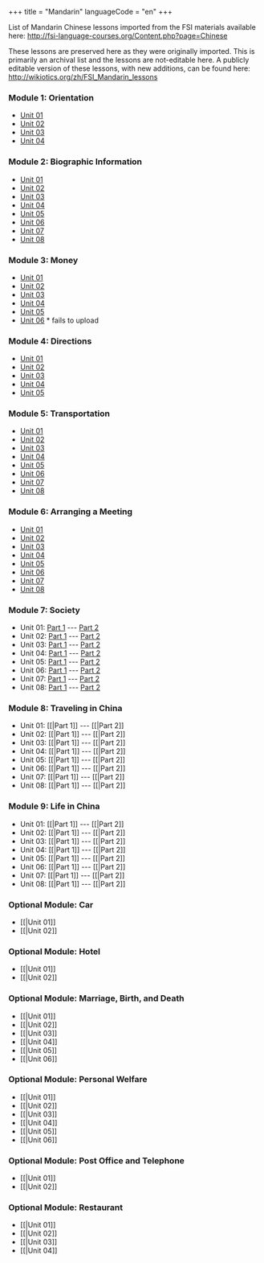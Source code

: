 +++
title = "Mandarin"
languageCode = "en"
+++

List of Mandarin Chinese lessons imported from the FSI materials
available here:
<http://fsi-language-courses.org/Content.php?page=Chinese>

These lessons are preserved here as they were originally imported. This
is primarily an archival list and the lessons are not-editable here. A
publicly editable version of these lessons, with new additions, can be
found here: <http://wikiotics.org/zh/FSI_Mandarin_lessons>

### Module 1: Orientation

  - [Unit
    01](/group/fsi-import/FSI-Mandarin-Module1-Orientation-Unit1-Tape1C-1)
  - [Unit
    02](/group/fsi-import/FSI-Mandarin-Module1-Orientation-Unit1-Tape2C-1)
  - [Unit
    03](/group/fsi-import/FSI-Mandarin-Module1-Orientation-Unit1-Tape3C-1)
  - [Unit
    04](/group/fsi-import/FSI-Mandarin-Module1-Orientation-Unit1-Tape4C-1)

### Module 2: Biographic Information

  - [Unit
    01](/group/fsi-import/FSI-Mandarin-Module2-BiographicInformation-Unit1-Tape1C-1)
  - [Unit
    02](/group/fsi-import/FSI-Mandarin-Module2-BiographicInformation-Unit2-Tape2C-1)
  - [Unit
    03](/group/fsi-import/FSI-Mandarin-Module2-BiographicInformation-Unit3-Tape3C-1)
  - [Unit
    04](/group/fsi-import/FSI-Mandarin-Module2-BiographicInformation-Unit4-Tape4C-1)
  - [Unit
    05](/group/fsi-import/FSI-Mandarin-Module2-BiographicInformation-Unit5-Tape5C-1)
  - [Unit
    06](/group/fsi-import/FSI-Mandarin-Module2-BiographicInformation-Unit6-Tape6C-1)
  - [Unit
    07](/group/fsi-import/FSI-Mandarin-Module2-BiographicInformation-Unit7-Tape7C-1)
  - [Unit
    08](/group/fsi-import/FSI-Mandarin-Module2-BiographicInformation-Unit8-Tape8C-1)

### Module 3: Money

  - [Unit
    01](/group/fsi-import/FSI-Mandarin-Module3-Money-Unit1-Tape1C-1)
  - [Unit
    02](/group/fsi-import/FSI-Mandarin-Module3-Money-Unit2-Tape2C-1)
  - [Unit
    03](/group/fsi-import/FSI-Mandarin-Module3-Money-Unit3-Tape3C-1)
  - [Unit
    04](/group/fsi-import/FSI-Mandarin-Module3-Money-Unit4-Tape4C-1)
  - [Unit
    05](/group/fsi-import/FSI-Mandarin-Module3-Money-Unit5-Tape5C-1)
  - [Unit
    06](/group/fsi-import/FSI-Mandarin-Module3-Money-Unit6-Tape6C-1) \*
    fails to upload

### Module 4: Directions

  - [Unit
    01](/group/fsi-import/FSI-Mandarin-Module4-Directions--Unit1-Tape1C-1)
  - [Unit
    02](/group/fsi-import/FSI-Mandarin-Module4-Directions-Unit2-Tape2C-1)
  - [Unit
    03](/group/fsi-import/FSI-Mandarin-Module4-Directions-Unit3-Tape3C-1)
  - [Unit
    04](/group/fsi-import/FSI-Mandarin-Module4-Directions-Unit4-Tape4C-1)
  - [Unit
    05](/group/fsi-import/FSI-Mandarin-Module4-Directions-Unit5-Tape5C-1)

### Module 5: Transportation

  - [Unit
    01](/group/fsi-import/FSI-Mandarin-Module5-Transportation-Unit1-Tape1C-1)
  - [Unit
    02](/group/fsi-import/FSI-Mandarin-Module5-Transportation-Unit2-Tape2C-1)
  - [Unit
    03](/group/fsi-import/FSI-Mandarin-Module5-Transportation-Unit3-Tape3C-1)
  - [Unit
    04](/group/fsi-import/FSI-Mandarin-Module5-Transportation-Unit4-Tape4C-1)
  - [Unit
    05](/group/fsi-import/FSI-Mandarin-Module5-Transportation-Unit5-Tape5C-1)
  - [Unit
    06](/group/fsi-import/FSI-Mandarin-Module5-Transportation-Unit6-Tape6C-1)
  - [Unit
    07](/group/fsi-import/FSI-Mandarin-Module5-Transportation-Unit7-Tape7C-1)
  - [Unit
    08](/group/fsi-import/FSI-Mandarin-Module5-Transportation-Unit8-Tape8C-1)

### Module 6: Arranging a Meeting

  - [Unit
    01](/group/fsi-import/FSI-Mandarin-Module6-Arranging_a_Meeting-Unit1-Tape1C-1)
  - [Unit
    02](/group/fsi-import/FSI-Mandarin-Module6-Arranging_a_Meeting-Unit2-Tape2C-1)
  - [Unit
    03](/group/fsi-import/FSI-Mandarin-Module6-Arranging_a_Meeting-Unit3-Tape3C-1)
  - [Unit
    04](/group/fsi-import/FSI-Mandarin-Module6-Arranging_a_Meeting-Unit4-Tape4C-1)
  - [Unit
    05](/group/fsi-import/FSI-Mandarin-Module6-Arranging_a_Meeting-Unit5-Tape5C-1)
  - [Unit
    06](/group/fsi-import/FSI-Mandarin-Module6-Arranging_a_Meeting-Unit6-Tape6C-1)
  - [Unit
    07](/group/fsi-import/FSI-Mandarin-Module6-Arranging_a_Meeting-Unit7-Tape7C-1)
  - [Unit
    08](/group/fsi-import/FSI-Mandarin-Module6-Arranging_a_Meeting-Unit8-Tape8C-1)

### Module 7: Society

  - Unit 01: [Part
    1](/group/fsi-import/FSI-Mandarin-Module7-Society-Unit1-Tape1C-1)
    --- [Part
    2](/group/fsi-import/FSI-Mandarin-Module7-Society-Unit1-Tape2C-1)
  - Unit 02: [Part
    1](/group/fsi-import/FSI-Mandarin-Module7-Society-Unit2-Tape1C-1)
    --- [Part
    2](/group/fsi-import/FSI-Mandarin-Module7-Society-Unit2-Tape2C-1)
  - Unit 03: [Part
    1](/group/fsi-import/FSI-Mandarin-Module7-Society-Unit3-Tape1C-1)
    --- [Part
    2](/group/fsi-import/FSI-Mandarin-Module7-Society-Unit3-Tape2C-1)
  - Unit 04: [Part
    1](/group/fsi-import/FSI-Mandarin-Module7-Society-Unit4-Tape1C-1)
    --- [Part
    2](/group/fsi-import/FSI-Mandarin-Module7-Society-Unit4-Tape2C-1)
  - Unit 05: [Part
    1](/group/fsi-import/FSI-Mandarin-Module7-Society-Unit5-Tape1C-1)
    --- [Part
    2](/group/fsi-import/FSI-Mandarin-Module7-Society-Unit5-Tape2C-1)
  - Unit 06: [Part
    1](/group/fsi-import/FSI-Mandarin-Module7-Society-Unit6-Tape1C-1)
    --- [Part
    2](/group/fsi-import/FSI-Mandarin-Module7-Society-Unit6-Tape2C-1)
  - Unit 07: [Part
    1](/group/fsi-import/FSI-Mandarin-Module7-Society-Unit7-Tape1C-1)
    --- [Part
    2](/group/fsi-import/FSI-Mandarin-Module7-Society-Unit7-Tape2C-1)
  - Unit 08: [Part
    1](/group/fsi-import/FSI-Mandarin-Module7-Society-Unit8-Tape1C-1)
    --- [Part
    2](/group/fsi-import/FSI-Mandarin-Module7-Society-Unit8-Tape2C-1)

### Module 8: Traveling in China

  - Unit 01: \[\[|Part 1\]\] --- \[\[|Part 2\]\]
  - Unit 02: \[\[|Part 1\]\] --- \[\[|Part 2\]\]
  - Unit 03: \[\[|Part 1\]\] --- \[\[|Part 2\]\]
  - Unit 04: \[\[|Part 1\]\] --- \[\[|Part 2\]\]
  - Unit 05: \[\[|Part 1\]\] --- \[\[|Part 2\]\]
  - Unit 06: \[\[|Part 1\]\] --- \[\[|Part 2\]\]
  - Unit 07: \[\[|Part 1\]\] --- \[\[|Part 2\]\]
  - Unit 08: \[\[|Part 1\]\] --- \[\[|Part 2\]\]

### Module 9: Life in China

  - Unit 01: \[\[|Part 1\]\] --- \[\[|Part 2\]\]
  - Unit 02: \[\[|Part 1\]\] --- \[\[|Part 2\]\]
  - Unit 03: \[\[|Part 1\]\] --- \[\[|Part 2\]\]
  - Unit 04: \[\[|Part 1\]\] --- \[\[|Part 2\]\]
  - Unit 05: \[\[|Part 1\]\] --- \[\[|Part 2\]\]
  - Unit 06: \[\[|Part 1\]\] --- \[\[|Part 2\]\]
  - Unit 07: \[\[|Part 1\]\] --- \[\[|Part 2\]\]
  - Unit 08: \[\[|Part 1\]\] --- \[\[|Part 2\]\]

### Optional Module: Car

  - \[\[|Unit 01\]\]
  - \[\[|Unit 02\]\]

### Optional Module: Hotel

  - \[\[|Unit 01\]\]
  - \[\[|Unit 02\]\]

### Optional Module: Marriage, Birth, and Death

  - \[\[|Unit 01\]\]
  - \[\[|Unit 02\]\]
  - \[\[|Unit 03\]\]
  - \[\[|Unit 04\]\]
  - \[\[|Unit 05\]\]
  - \[\[|Unit 06\]\]

### Optional Module: Personal Welfare

  - \[\[|Unit 01\]\]
  - \[\[|Unit 02\]\]
  - \[\[|Unit 03\]\]
  - \[\[|Unit 04\]\]
  - \[\[|Unit 05\]\]
  - \[\[|Unit 06\]\]

### Optional Module: Post Office and Telephone

  - \[\[|Unit 01\]\]
  - \[\[|Unit 02\]\]

### Optional Module: Restaurant

  - \[\[|Unit 01\]\]
  - \[\[|Unit 02\]\]
  - \[\[|Unit 03\]\]
  - \[\[|Unit 04\]\]
